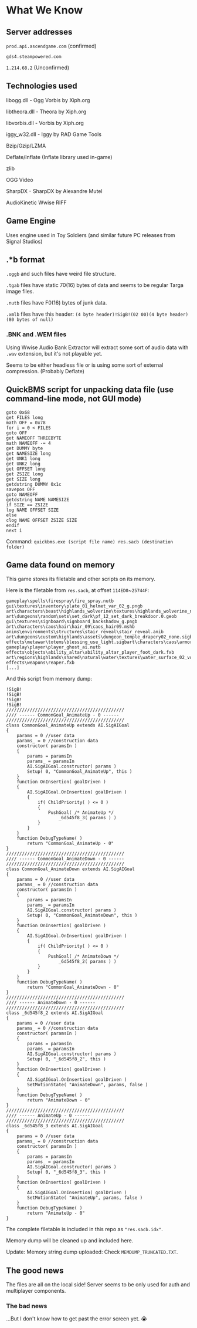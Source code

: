 # What We Know

## Server addresses
`prod.api.ascendgame.com` (confirmed)

`gds4.steampowered.com`

`1.214.68.2` (Unconfirmed)

## Technologies used
libogg.dll - Ogg Vorbis by Xiph.org

libtheora.dll - Theora by Xiph.org

libvorbis.dll - Vorbis by Xiph.org

iggy_w32.dll - Iggy by RAD Game Tools

Bzip/Gzip/LZMA

Deflate/Inflate (Inflate library used in-game)

zlib

OGG Video

SharpDX - SharpDX by Alexandre Mutel

AudioKinetic Wwise RIFF 

## Game Engine
Uses engine used in Toy Soldiers (and similar future PC releases from Signal Studios)

## .\*b format
`.oggb` and such files have weird file structure.

`.tgab` files have static 70(16) bytes of data and seems to be regular Targa image files.

`.nutb` files have F0(16) bytes of junk data.

`.xmlb` files have this header: `(4 byte header)!SigB!(02 00)(4 byte header)(80 bytes of null)`

### .BNK and .WEM files
Using Wwise Audio Bank Extractor will extract some sort of audio data with `.wav` extension, but it's not playable yet. 

Seems to be either headless file or is using some sort of external compression. (Probably Deflate)

## QuickBMS script for unpacking data file (use command-line mode, not GUI mode)
```
goto 0x68
get FILES long
math OFF = 0x78
for i = 0 < FILES
goto OFF
get NAMEOFF THREEBYTE
math NAMEOFF -= 4
get DUMMY byte
get NAMESIZE long
get UNK1 long
get UNK2 long
get OFFSET long
get ZSIZE long
get SIZE long
getdstring DUMMY 0x1c
savepos OFF
goto NAMEOFF
getdstring NAME NAMESIZE
if SIZE == ZSIZE
log NAME OFFSET SIZE
else
clog NAME OFFSET ZSIZE SIZE
endif
next i
```
Command: `quickbms.exe (script file name) res.sacb (destination folder)`

## Game data found on memory
This game stores its filetable and other scripts on its memory.

Here is the filetable from `res.sacb`, at offset `114ED0`~`25744F`:

```
gameplay\spells\firespray\fire_spray.nutb
gui\textures\inventory\plate_01_helmet_var_02_g.pngb
art\characters\beast\highlands_wolverine\textures\highlands_wolverine_n.tgab
art\dungeons\random\sets\set_dark\pf_12_set_dark_breakdoor.0.geob
gui\textures\signboard\signboard_backshadow_g.pngb
art\characters\caos\hair\hair_09\caos_hair09.mshb
anims\environments\structures\stair_reveal\stair_reveal.anib
art\dungeons\custom\highlands\assets\dungeon_temple_drapery02_none.sigbgui\textures\messaging\how_to_combat_g.pngb
effects\metawar\totems\blessing_use_light.sigbart\characters\caos\armor\alignment\leather_03\leather_03_helm_light.0.geob
gameplay\player\player_ghost_ai.nutb
effects\objects\ability_altar\ability_altar_player_foot_dark.fxb
art\regions\highlands\shared\natural\water\textures\water_surface_02_void_d.tgab
effects\weapons\reaper.fxb
[...]
```

And this script from memory dump:
```
!SigB!
!SigB!
!SigB!
!SigB!
/////////////////////////////////////////////
//// ------ CommonGoal_AnimateUp - 0 ------
/////////////////////////////////////////////
class CommonGoal_AnimateUp extends AI.SigAIGoal
{
	params = 0 //user data
	params_ = 0 //construction data
	constructor( paramsIn )
	{
		params = paramsIn
		params_ = paramsIn
		AI.SigAIGoal.constructor( params )
		Setup( 0, "CommonGoal_AnimateUp", this )
	}
	function OnInsertion( goalDriven )
	{
		AI.SigAIGoal.OnInsertion( goalDriven )
		{
			if( ChildPriority( ) <= 0 )
			{
				PushGoal( /* AnimateUp */
					_6d545f8_3( params ) )
			}
		}
	}
	function DebugTypeName( )
		return "CommonGoal_AnimateUp - 0" 
}
/////////////////////////////////////////////
//// ------ CommonGoal_AnimateDown - 0 ------
/////////////////////////////////////////////
class CommonGoal_AnimateDown extends AI.SigAIGoal
{
	params = 0 //user data
	params_ = 0 //construction data
	constructor( paramsIn )
	{
		params = paramsIn
		params_ = paramsIn
		AI.SigAIGoal.constructor( params )
		Setup( 0, "CommonGoal_AnimateDown", this )
	}
	function OnInsertion( goalDriven )
	{
		AI.SigAIGoal.OnInsertion( goalDriven )
		{
			if( ChildPriority( ) <= 0 )
			{
				PushGoal( /* AnimateDown */
					_6d545f8_2( params ) )
			}
		}
	}
	function DebugTypeName( )
		return "CommonGoal_AnimateDown - 0" 
}
/////////////////////////////////////////////
//// ------ AnimateDown - 0 ------
/////////////////////////////////////////////
class _6d545f8_2 extends AI.SigAIGoal
{
	params = 0 //user data
	params_ = 0 //construction data
	constructor( paramsIn )
	{
		params = paramsIn
		params_ = paramsIn
		AI.SigAIGoal.constructor( params )
		Setup( 0, "_6d545f8_2", this )
	}
	function OnInsertion( goalDriven )
	{
		AI.SigAIGoal.OnInsertion( goalDriven )
		SetMotionState( "AnimateDown", params, false )
	}
	function DebugTypeName( )
		return "AnimateDown - 0" 
}
/////////////////////////////////////////////
//// ------ AnimateUp - 0 ------
/////////////////////////////////////////////
class _6d545f8_3 extends AI.SigAIGoal
{
	params = 0 //user data
	params_ = 0 //construction data
	constructor( paramsIn )
	{
		params = paramsIn
		params_ = paramsIn
		AI.SigAIGoal.constructor( params )
		Setup( 0, "_6d545f8_3", this )
	}
	function OnInsertion( goalDriven )
	{
		AI.SigAIGoal.OnInsertion( goalDriven )
		SetMotionState( "AnimateUp", params, false )
	}
	function DebugTypeName( )
		return "AnimateUp - 0" 
}
```

The complete filetable is included in this repo as `"res.sacb.idx"`.

Memory dump will be cleaned up and included here.

Update: Memory string dump uploaded: Check `MEMDUMP_TRUNCATED.TXT`.

## The good news
The files are all on the local side! Server seems to be only used for auth and multiplayer components.

### The bad news
...But I don't know how to get past the error screen yet. :sob:
